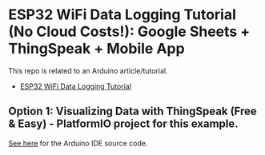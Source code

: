 # ESP32 WiFi Data Logging Tutorial (No Cloud Costs!): Google Sheets + ThingSpeak + Mobile App

This repo is related to an Arduino article/tutorial.

* [ESP32 WiFi Data Logging Tutorial](https://bj-dehaan-solutions.com.au/articles/arduino-esp32-iot/esp32-wifi-data-logging-tutorial-google-sheets-thingSpeak)

## Option 1: Visualizing Data with ThingSpeak (Free & Easy) - PlatformIO project for this example. 

[See here](https://github.com/Ben-BJD/ESP32-WiFi-Data-Logging-Tutorial-01-Thingspeak-Arduino-IDE) for the Arduino IDE source code.
